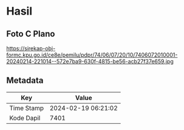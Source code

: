# Hasil

## Foto C Plano

https://sirekap-obj-formc.kpu.go.id/ce8e/pemilu/pdpr/74/06/07/20/10/7406072010001-20240214-221014--572e7ba9-630f-4815-be56-acb27f37e659.jpg


## Metadata

| Key        | Value               |
| ---------- | ------------------- |
| Time Stamp | 2024-02-19 06:21:02 |
| Kode Dapil | 7401                |



